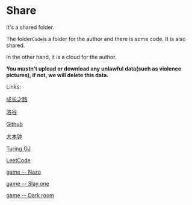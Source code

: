 # Share
It's a shared folder.

The folder```Code```is a folder for the author and there is some code. It is also shared.

In the other hand, it is a cloud for the author.

**You mustn't upload or download any unlawful data(such as violence pictures), if not, we will delete this data.**

Links:

[成长之路](https://www.luogu.org/problemnew/lists?name=&orderitem=pid&tag=83&content=0&type=)

[洛谷](http://luogu.org)

[Github](https://github.com)

[大本钟](http://bigbang.openjudge.cn)

[Turing OJ](http://222.180.160.110:2019)

[LeetCode](https://leetcode-cn.com)

[game -- Nazo](nazo.one-story.cn)

[game -- Slay.one](slay.one)

[game -- Dark room](https://waitk.coding.me/)
